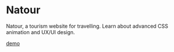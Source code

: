 # Natour

Natour, a tourism website for travelling. Learn about advanced CSS animation and UX/UI design.

[demo](https://taingmenghai.github.io/Natour/)
